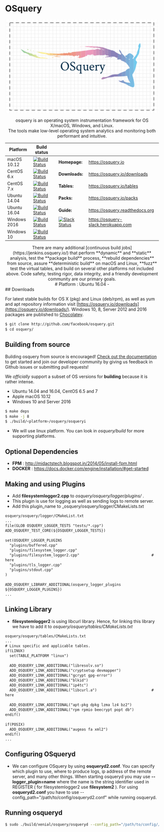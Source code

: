 # OSquery

<p align="center">
<img align="center" src="https://raw.githubusercontent.com/Utkarsh0901/Osquery/master/OSquery_logo.png" alt="osquery logo" width="500"/>

<p align="center">
osquery is an operating system instrumentation framework for OS X/macOS, Windows, and Linux. <br/>
The tools make low-level operating system analytics and monitoring both performant and intuitive.

<center>

| Platform | Build status  | | | |
|----------|---------------|---|---|---|
macOS 10.12    | [![Build Status](https://jenkins.osquery.io/job/osqueryMasterBuildOSX10.12/badge/icon)](https://jenkins.osquery.io/job/osqueryMasterBuildOSX10.12/) | | **Homepage:** | https://osquery.io
CentOS 6.x | [![Build Status](https://jenkins.osquery.io/job/osqueryMasterBuildCentOS6/badge/icon)](https://jenkins.osquery.io/job/osqueryMasterBuildCentOS6/) | | **Downloads:** | https://osquery.io/downloads
CentOS 7.x   | [![Build Status](https://jenkins.osquery.io/job/osqueryMasterBuildCentOS7/badge/icon)](https://jenkins.osquery.io/job/osqueryMasterBuildCentOS7/) | | **Tables:** | https://osquery.io/tables
Ubuntu 14.04   | [![Build Status](https://jenkins.osquery.io/job/osqueryMasterBuildUbuntu14/badge/icon)](https://jenkins.osquery.io/job/osqueryMasterBuildUbuntu14/) | | **Packs:** | https://osquery.io/packs
Ubuntu 16.04 | [![Build Status](https://jenkins.osquery.io/job/osqueryMasterBuildUbuntu16/badge/icon)](https://jenkins.osquery.io/job/osqueryMasterBuildUbuntu16/) | | **Guide:** | https://osquery.readthedocs.org
Windows 2016 | [![Build Status](https://jenkins.osquery.io/job/osqueryMasterBuildWindows2016/badge/icon)](https://jenkins.osquery.io/job/osqueryMasterBuildWindows16/) | | [![Slack Status](https://osquery-slack.herokuapp.com/badge.svg)](https://osquery-slack.herokuapp.com) | https://osquery-slack.herokuapp.com
Windows 10 | [![Build Status](https://jenkins.osquery.io/job/osqueryMasterBuildWindows10/badge/icon)](https://jenkins.osquery.io/job/osqueryMasterBuildWindows10/) | | |

</center>

<center>
There are many additional [continuous build jobs](https://jenkins.osquery.io/) that perform **dynamic** and **static** analysis, test the **package build** process, **rebuild dependencies** from source, assure **deterministic build** on macOS and Linux, **fuzz** test the virtual tables, and build on several other platforms not included above. Code safety, testing rigor, data integrity, and a friendly development community are our primary goals.
</center>
<center>
# Platform : Ubuntu 16.04 -
</center>
## Downloads 

For latest stable builds for OS X (pkg) and Linux (deb/rpm), as well as yum and apt repository information visit [https://osquery.io/downloads](https://osquery.io/downloads/). Windows 10, 8, Server 2012 and 2016 packages are published to [Chocolatey](https://chocolatey.org/packages/osquery).

```bash
$ git clone http://github.com/facebook/osquery.git
$ cd osquery/
```
## Building from source

Building osquery from source is encouraged! [Check out the documentation](https://osquery.readthedocs.org/en/latest/development/building/) to get started and join our developer community by giving us feedback in Github issues or submitting pull requests!

We *officially* support a subset of OS versions for **building** because it is rather intense.
- Ubuntu 14.04 and 16.04, CentOS 6.5 and 7
- Apple macOS 10.12
- Windows 10 and Server 2016

```bash
$ make deps
$ make -j 8
$ ./build/<platform>/osquery/osqueryi
```
- We will use linux platform. You can look in _osquery/build_ for more supporting platforms. 
## Optional Dependencies
- __FPM__ : http://midactstech.blogspot.in/2014/05/install-fpm.html
- __DOCKER__ : https://docs.docker.com/engine/installation/#get-started
## Making and using  Plugins
- Add __filesystemlogger2.cpp__ to _osquery/osquery/logger/plugins/_ .
- This plugin is use for logging as well as sending logs to remote server.
-  Add this plugin_name to _osquery/osquery/logger/CMakeLists.txt

```
osquery/osquery/logger/CMakeList.txt
...
file(GLOB OSQUERY_LOGGER_TESTS "tests/*.cpp")
ADD_OSQUERY_TEST_CORE(${OSQUERY_LOGGER_TESTS})

set(OSQUERY_LOGGER_PLUGINS
  "plugins/buffered.cpp"
  "plugins/filesystem_logger.cpp"
  "plugins/filesystem_logger2.cpp"                                 # here
  "plugins/tls_logger.cpp"
  "plugins/stdout.cpp"
)

ADD_OSQUERY_LIBRARY_ADDITIONAL(osquery_logger_plugins ${OSQUERY_LOGGER_PLUGINS})
...

```
## Linking Library
- __filesystemlogger2__ is using libcurl library. Hence, for linking this library we have to add it to _osquery/osquery/tables/CMakeLists.txt_
```
osquery/osquery/tables/CMakeLists.txt
...
# Linux specific and applicable tables.
if(LINUX)
  set(TABLE_PLATFORM "linux")

  ADD_OSQUERY_LINK_ADDITIONAL("libresolv.so")
  ADD_OSQUERY_LINK_ADDITIONAL("cryptsetup devmapper")
  ADD_OSQUERY_LINK_ADDITIONAL("gcrypt gpg-error")
  ADD_OSQUERY_LINK_ADDITIONAL("blkid")
  ADD_OSQUERY_LINK_ADDITIONAL("ip4tc")
  ADD_OSQUERY_LINK_ADDITIONAL("libcurl.a")                         # here

  ADD_OSQUERY_LINK_ADDITIONAL("apt-pkg dpkg lzma lz4 bz2")
  ADD_OSQUERY_LINK_ADDITIONAL("rpm rpmio beecrypt popt db")
endif()

if(POSIX)
  ADD_OSQUERY_LINK_ADDITIONAL("augeas fa xml2")
endif()
...
```
## Configuring OSqueryd
- We can configure OSquery by using __osqueryd2.conf__. You can specify which plugin to use, where to produce logs, ip address of the remote server, and many other things. When starting osqueryd you may use __--logger_plugin=name__ where the name is the string identifier used in REGISTER ( for filesystemlogger2 use __filesystem2__ ). For using __osqueryd2.conf__ you have to use --config_path="/path/to/config/osqueryd2.conf" while running osqueryd.
## Running osqueryd
```bash
$ sudo ./build/xenial/osquery/osqueryd --config_path="/path/to/config//osqueryd2.conf" --allow_unsafe
```